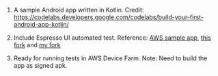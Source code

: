 1. A sample Android app written in Kotlin. Credit: https://codelabs.developers.google.com/codelabs/build-your-first-android-app-kotlin/

2. Include Espresso UI automated test. Reference:  [AWS sample app](https://github.com/aws-samples/aws-device-farm-sample-app-for-android), [this fork](https://github.com/bradley-curran/aws-device-farm-sample-app-for-android) and [my fork](https://github.com/choozm/aws-device-farm-sample-app-for-android)

3. Ready for running tests in AWS Device Farm. Note: Need to build the app as signed apk.
